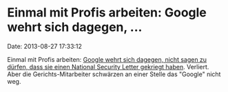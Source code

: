 Einmal mit Profis arbeiten: Google wehrt sich dagegen, \...
===========================================================

Date: 2013-08-27 17:33:12

Einmal mit Profis arbeiten: [Google wehrt sich dagegen, nicht sagen zu
dürfen, dass sie einen National Security Letter gekriegt
haben](http://www.heise.de/-1943401). Verliert. Aber die
Gerichts-Mitarbeiter schwärzen an einer Stelle das \"Google\" nicht weg.
